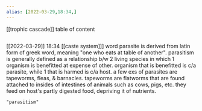 ```yaml
---
alias: [2022-03-29,18:34,]
---
```

[[trophic cascade]]
table of content
```toc
```

[[2022-03-29]] 18:34
[[caste system]]]
word parasite is derived from latin form of greek word, meaning "one who eats at table of another".
parasitism is generally defined as a relationship b/w 2 living species in which 1 organism is benefitted at expense of other.
organism that is benefitted is c/a parasite, while 1 that is harmed is c/a host.
a few exs of parasites are tapeworms, fleas, & barnacles.
tapeworms are flatworms that are found attached to insides of intestines of animals such as cows, pigs, etc.
they feed on host's partly digested food, depriving it of nutrients.
```query
"parasitism"
```